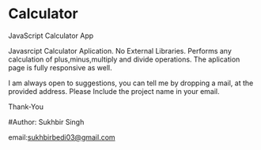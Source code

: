 # Calculator
JavaScript Calculator App

Javasrcipt Calculator Aplication. No External Libraries. Performs any calculation of plus,minus,multiply and divide operations.
The aplication page is fully responsive as well.
  
I am always open to suggestions, you can tell me by dropping a mail, at the provided address. Please Include the project name in your email.

Thank-You

#Author: Sukhbir Singh

email:sukhbirbedi03@gmail.com
